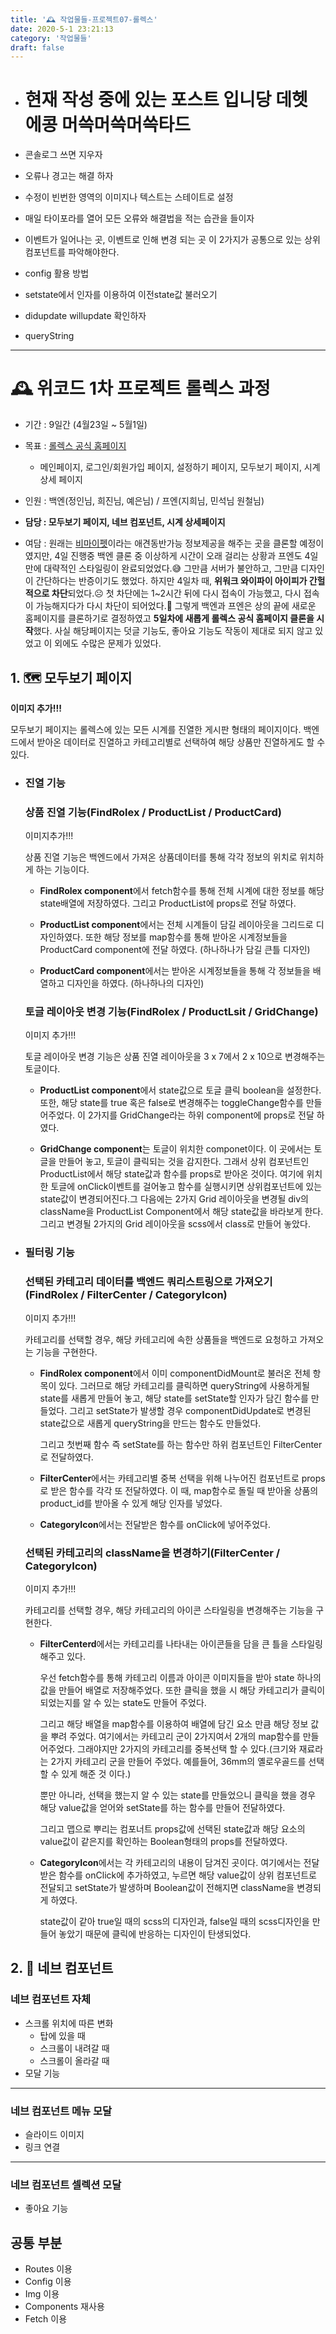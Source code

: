 ```yaml
---
title: '🕰 작업물들-프로젝트07-롤렉스'
date: 2020-5-1 23:21:13
category: '작업물들'
draft: false
---
```


- # 현재 작성 중에 있는 포스트 입니당 데헷 에콩 머쓱머쓱머쓱타드

- 콘솔로그 쓰면 지우자

- 오류나 경고는 해결 하자

- 수정이 빈번한 영역의 이미지나 텍스트는 스테이트로 설정

- 매일 타이포라를 열어 모든 오류와 해결법을 적는 습관을 들이자

- 이벤트가 일어나는 곳, 이벤트로 인해 변경 되는 곳 이 2가지가 공통으로 있는 상위 컴포넌트를 파악해야한다.

- config 활용 방법

- setstate에서 인자를 이용하여 이전state값 불러오기

- didupdate willupdate 확인하자

- queryString

---

# 🕰 위코드 1차 프로젝트 롤렉스 과정

- 기간 : 9일간 (4월23일 ~ 5월1일)
- 목표 : [롤렉스 공식 홈페이지](https://www.rolex.com/ko)
  - 메인페이지, 로그인/회원가입 페이지, 설정하기 페이지, 모두보기 페이지, 시계 상세 페이지

- 인원 : 백엔(정인님, 희진님, 예은님) / 프엔(지희님, 민석님 원철님)

- **담당 : 모두보기 페이지, 네브 컴포넌트, 시계 상세페이지**

- 여담 : 원래는 [비마이펫](https://mypetlife.co.kr/map/)이라는 애견동반가능 정보제공을 해주는 곳을 클론할 예정이였지만, 4일 진행중 백엔 클론 중 이상하게 시간이 오래 걸리는 상황과 프엔도 4일만에 대략적인 스타일링이 완료되었었다.😅 그만큼 서버가 불안하고, 그만큼 디자인이 간단하다는 반증이기도 했었다. 하지만 4일차 때, **위워크 와이파이 아이피가 간헐적으로 차단**되었다.☹️ 첫 차단에는 1~2시간 뒤에 다시 접속이 가능했고, 다시 접속이 가능해지다가 다시 차단이 되어었다.😤 그렇게 백엔과 프엔은 상의 끝에 새로운 홈페이지를 클론하기로 결정하였고 **5일차에 새롭게 롤렉스 공식 홈페이지 클론을 시작**했다. 사실 해당페이지는 덧글 기능도, 좋아요 기능도 작동이 제대로 되지 않고 있었고 이 외에도 수많은 문제가 있었다.



## 1. 🗺 모두보기 페이지

**이미지 추가!!!**

모두보기 페이지는 롤렉스에 있는 모든 시계를 진열한 게시판 형태의 페이지이다. 백엔드에서 받아온 데이터로 진열하고 카테고리별로 선택하여 해당 상품만 진열하게도 할 수 있다.

- ### 진열 기능

  ### 상품 진열 기능(FindRolex / ProductList / ProductCard)

  이미지추가!!!

  상품 진열 기능은 백엔드에서 가져온 상품데이터를 통해 각각 정보의 위치로 위치하게 하는 기능이다.

  - **FindRolex component**에서 fetch함수를 통해 전체 시계에 대한 정보를 해당 state배열에 저장하였다. 그리고 ProductList에 props로 전달 하였다.

  - **ProductList component**에서는 전체 시계들이 담길 레이아웃을 그리드로 디자인하였다. 또한 해당 정보를 map함수를 통해 받아온 시계정보들을 ProductCard component에 전달 하였다. (하나하나가 담길 큰틀 디자인)

  - **ProductCard component**에서는 받아온 시계정보들을 통해 각 정보들을 배열하고 디자인을 하였다. (하나하나의 디자인)

  

  ### **토글 레이아웃 변경 기능(FindRolex / ProductLsit / GridChange)**

  이미지 추가!!!

  토글 레이아웃 변경 기능은 상품 진열 레이아웃을 3 x 7에서 2 x 10으로 변경해주는 토글이다.

  - **ProductList component**에서 state값으로 토글 클릭 boolean을 설정한다. 또한, 해당 state를 true 혹은 false로 변경해주는 toggleChange함수를 만들어주었다. 이 2가지를 GridChange라는 하위 component에 props로 전달 하였다.

  - **GridChange component**는 토글이 위치한 componet이다. 이 곳에서는 토글을 만들어 놓고, 토글이 클릭되는 것을 감지한다. 그래서 상위 컴포넌트인 ProductList에서 해당 state값과 함수를 props로 받아온 것이다. 여기에 위치한 토글에 onClick이벤트를 걸어놓고 함수를 실행시키면 상위컴포넌트에 있는 state값이 변경되어진다.그 다음에는 2가지 Grid 레이아웃을 변경될 div의 className을 ProductList Component에서 해당 state값을 바라보게 한다. 그리고 변경될 2가지의 Grid 레이아웃을 scss에서 class로 만들어 놓았다.

  

- ### 필터링 기능

  ### 선택된 카테고리 데이터를 백엔드 쿼리스트링으로 가져오기(FindRolex / FilterCenter / CategoryIcon)

  이미지 추가!!!

  카테고리를 선택할 경우, 해당 카테고리에 속한 상품들을 백엔드로 요청하고 가져오는 기능을 구현한다.

  - **FindRolex component**에서 이미 componentDidMount로 불러온 전체 항목이 있다. 그러므로 해당 카테고리를 클릭하면 queryString에 사용하게될 state를 새롭게 만들어 놓고, 해당 state를 setState할 인자가 담긴 함수를 만들었다. 그리고 setState가 발생할 경우 componentDidUpdate로  변경된 state값으로 새롭게 queryString을 만드는 함수도 만들었다.

    그리고 첫번째 함수 즉 setState를 하는 함수만 하위 컴포넌트인 FilterCenter로 전달하였다.

  - **FilterCenter**에서는 카테고리별 중복 선택을 위해 나누어진 컴포넌트로 props로 받은 함수를 각각 또 전달하였다. 이 때, map함수로 돌릴 때 받아올 상품의 product_id를 받아올 수 있게 해당 인자를 넣었다.

  - **CategoryIcon**에서는 전달받은 함수를 onClick에 넣어주었다.

  

  ### 선택된 카테고리의 className을 변경하기(FilterCenter / CategoryIcon)

  이미지 추가!!!

  카테고리를 선택할 경우, 해당 카테고리의 아이콘 스타일링을 변경해주는 기능을 구현한다.

  - **FilterCenterd**에서는 카테고리를 나타내는 아이콘들을 담을 큰 틀을 스타일링 해주고 있다. 

    우선 fetch함수를 통해 카테고리 이름과 아이콘 이미지들을 받아 state 하나의 값을 만들어 배열로 저장해주었다. 또한 클릭을 했을 시 해당 카테고리가 클릭이 되었는지를 알 수 있는 state도 만들어 주었다.

    그리고 해당 배열을 map함수를 이용하여 배열에 담긴 요소 만큼 해당 정보 값을 뿌려 주었다. 여기에서는 카테고리 군이 2가지여서 2개의 map함수를 만들어주었다. 그래야지만 2가지의 카테고리를 중복선택 할 수 있다.(크기와 재료라는 2가지 카테고리 군을 만들어 주었다. 예를들어, 36mm의 옐로우골드를 선택할 수 있게 해준 것 이다.)

    뿐만 아니라, 선택을 했는지 알 수 있는 state를 만들었으니 클릭을 했을 경우 해당 value값을 얻어와 setState를 하는 함수를 만들어 전달하였다.

    그리고 맵으로 뿌리는 컴포너트 props값에 선택된 state값과 해당 요소의 value값이 같은지를 확인하는 Boolean형태의 props를 전달하였다.

  - **CategoryIcon**에서는 각 카테고리의 내용이 담겨진 곳이다. 여기에서는 전달받은 함수를 onClick에 추가하였고, 누르면 해당 value값이 상위 컴포넌트로 전달되고 setState가 발생하며 Boolean값이 전해지면 className을 변경되게 하였다.

    state값이 같아 true일 때의 scss의 디자인과, false일 때의 scss디자인을 만들어 놓았기 때문에 클릭에 반응하는 디자인이 탄생되었다.

  

## 2. 🧭 네브 컴포넌트

### 네브 컴포넌트 자체

- 스크롤 위치에 따른 변화
  - 탑에 있을 때
  - 스크롤이 내려갈 때
  - 스크롤이 올라갈 때
- 모달 기능

---

### 네브 컴포넌트 메뉴 모달

- 슬라이드 이미지
- 링크 연결

---

### 네브 컴포넌트 셀렉션 모달

- 좋아요 기능



## 공통 부분

- Routes 이용
- Config 이용
- Img 이용
- Components 재사용
- Fetch 이용